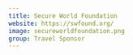 ```yaml
---
title: Secure World Foundation
website: https://swfound.org/
image: secureworldfoundation.png
group: Travel Sponsor
---
```

